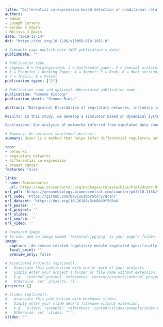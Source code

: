 ```yaml
---
title: "Differential co-expression-based detection of conditional relationships in transcriptional data: comparative analysis and application to breast cancer"
authors:
- admin
- Joseph Cursons
- Gordon K Smyth
- Melissa J Davis
date: "2019-11-14"
doi: "https://doi.org/10.1186/s13059-019-1851-8"

# Schedule page publish date (NOT publication's date).
publishDate: ""

# Publication type.
# Legend: 0 = Uncategorized; 1 = Conference paper; 2 = Journal article;
# 3 = Preprint / Working Paper; 4 = Report; 5 = Book; 6 = Book section;
# 7 = Thesis; 8 = Patent
publication_types: ["2"]

# Publication name and optional abbreviated publication name.
publication: "Genome Biology"
publication_short: "Genome Biol."

abstract: "Background: Elucidation of regulatory networks, including identification of regulatory mechanisms specific to a given biological context, is a key aim in systems biology. This has motivated the move from co-expression to differential co-expression analysis and numerous methods have been developed subsequently to address this task; however, evaluation of methods and interpretation of the resulting networks has been hindered by the lack of known context-specific regulatory interactions.

Results: In this study, we develop a simulator based on dynamical systems modelling capable of simulating differential co-expression patterns. With the simulator and an evaluation framework, we benchmark and characterise the performance of inference methods. Defining three different levels of “true” networks for each simulation, we show that accurate inference of causation is difficult for all methods, compared to inference of associations. We show that a z-score-based method has the best general performance. Further, analysis of simulation parameters reveals five network and simulation properties that explained the performance of methods. The evaluation framework and inference methods used in this study are available in the dcanr R/Bioconductor package.

Conclusions: Our analysis of networks inferred from simulated data show that hub nodes are more likely to be differentially regulated targets than transcription factors. Based on this observation, we propose an interpretation of the inferred differential network that can reconstruct a putative causal network."

# Summary. An optional shortened abstract.
summary: dcanr is a method that helps infer differential regulatory networks from high-througput 'omics data

tags:
- networks
- regulatory networks
- differential co-expression
- breast cancer
featured: false

links:
- name: Bioconductor
  url: https://www.bioconductor.org/packages/release/bioc/html/dcanr.html
url_pdf: 'https://genomebiology.biomedcentral.com/counter/pdf/10.1186/s13059-019-1851-8.pdf'
url_code: 'https://github.com/DavisLaboratory/dcanr'
url_dataset: 'https://doi.org/10.26188/5cb8049f593a6'
url_poster: ''
url_project: ''
url_slides: ''
url_source: ''
url_video: ''

# Featured image
# To use, add an image named `featured.jpg/png` to your page's folder. 
image:
  caption: 'An immune-related regulatory module regulated specifically in estrogen receptor negative breast cancers'
  focal_point: ""
  preview_only: false

# Associated Projects (optional).
#   Associate this publication with one or more of your projects.
#   Simply enter your project's folder or file name without extension.
#   E.g. `internal-project` references `content/project/internal-project/index.md`.
#   Otherwise, set `projects: []`.
projects: []

# Slides (optional).
#   Associate this publication with Markdown slides.
#   Simply enter your slide deck's filename without extension.
#   E.g. `slides: "example"` references `content/slides/example/index.md`.
#   Otherwise, set `slides: ""`.
slides: ""
---
```

